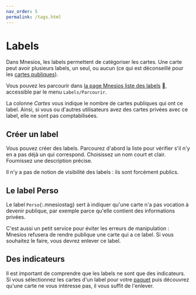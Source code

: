 ```yaml
---
nav_order: 5
permalink: /tags.html
---
```


# Labels

Dans Mnesios, les labels permettent de catégoriser les cartes. Une carte peut avoir plusieurs labels, un seul, ou aucun (ce qui est déconseillé pour les [cartes publiques](authoring#visibilité-des-cartes)).

Vous pouvez les parcourir dans [la page Mnesios liste des labels](https://www.mnesios.com/Tags/)&nbsp;🐘, accessible par le menu `Labels/Parcourir`.

La colonne _Cartes_ vous indique le nombre de cartes publiques qui ont ce label. Ainsi, si vous ou d'autres utilisateurs avez des cartes privées avec ce label, elle ne sont pas comptabilisées.

## Créer un label

Vous pouvez créer des labels. Parcourez d'abord la liste pour vérifier s'il n'y en a pas déjà un qui correspond. Choisissez un nom court et clair. Fournissez une description précise.

Il n'y a pas de notion de visibilité des labels : ils sont forcément publics.

## Le label Perso

Le label `Perso`{:.mnesiostag} sert à indiquer qu'une carte n'a pas vocation à devenir publique, par exemple parce qu'elle contient des informations privées.

C'est aussi un petit service pour éviter les erreurs de manipulation : Mnesios refusera de rendre publique une carte qui a ce label. Si vous souhaitez le faire, vous devrez enlever ce label.

## Des indicateurs

Il est important de comprendre que les labels ne sont que des indicateurs. Si vous sélectionnez les cartes d'un label pour votre [paquet](deck) puis découvrez qu'une carte ne vous intéresse pas, il vous suffit de l'enlever.
